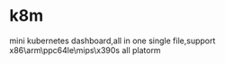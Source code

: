 # k8m
mini kubernetes dashboard,all in one single file,support x86\arm\ppc64le\mips\x390s all platorm

